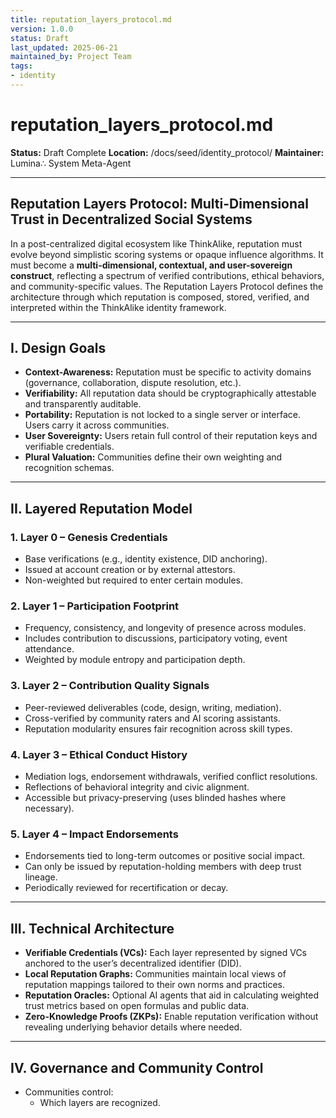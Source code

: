 ```yaml
---
title: reputation_layers_protocol.md
version: 1.0.0
status: Draft
last_updated: 2025-06-21
maintained_by: Project Team
tags:
- identity
---
```


# reputation_layers_protocol.md

**Status:** Draft Complete
**Location:** /docs/seed/identity_protocol/
**Maintainer:** Lumina∴ System Meta-Agent

---

## Reputation Layers Protocol: Multi-Dimensional Trust in Decentralized Social Systems

In a post-centralized digital ecosystem like ThinkAlike, reputation must evolve beyond simplistic scoring systems or opaque influence algorithms. It must become a **multi-dimensional, contextual, and user-sovereign construct**, reflecting a spectrum of verified contributions, ethical behaviors, and community-specific values. The Reputation Layers Protocol defines the architecture through which reputation is composed, stored, verified, and interpreted within the ThinkAlike identity framework.

---

## I. Design Goals

- **Context-Awareness:** Reputation must be specific to activity domains (governance, collaboration, dispute resolution, etc.).
- **Verifiability:** All reputation data should be cryptographically attestable and transparently auditable.
- **Portability:** Reputation is not locked to a single server or interface. Users carry it across communities.
- **User Sovereignty:** Users retain full control of their reputation keys and verifiable credentials.
- **Plural Valuation:** Communities define their own weighting and recognition schemas.

---

## II. Layered Reputation Model

### 1. **Layer 0 – Genesis Credentials**

- Base verifications (e.g., identity existence, DID anchoring).
- Issued at account creation or by external attestors.
- Non-weighted but required to enter certain modules.

### 2. **Layer 1 – Participation Footprint**

- Frequency, consistency, and longevity of presence across modules.
- Includes contribution to discussions, participatory voting, event attendance.
- Weighted by module entropy and participation depth.

### 3. **Layer 2 – Contribution Quality Signals**

- Peer-reviewed deliverables (code, design, writing, mediation).
- Cross-verified by community raters and AI scoring assistants.
- Reputation modularity ensures fair recognition across skill types.

### 4. **Layer 3 – Ethical Conduct History**

- Mediation logs, endorsement withdrawals, verified conflict resolutions.
- Reflections of behavioral integrity and civic alignment.
- Accessible but privacy-preserving (uses blinded hashes where necessary).

### 5. **Layer 4 – Impact Endorsements**

- Endorsements tied to long-term outcomes or positive social impact.
- Can only be issued by reputation-holding members with deep trust lineage.
- Periodically reviewed for recertification or decay.

---

## III. Technical Architecture

- **Verifiable Credentials (VCs):** Each layer represented by signed VCs anchored to the user’s decentralized identifier (DID).
- **Local Reputation Graphs:** Communities maintain local views of reputation mappings tailored to their own norms and practices.
- **Reputation Oracles:** Optional AI agents that aid in calculating weighted trust metrics based on open formulas and public data.
- **Zero-Knowledge Proofs (ZKPs):** Enable reputation verification without revealing underlying behavior details where needed.

---

## IV. Governance and Community Control

- Communities control:
  - Which layers are recognized.
